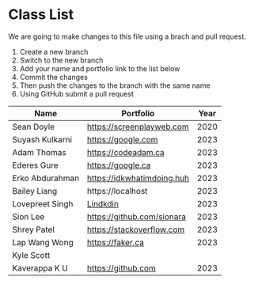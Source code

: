 # Class List

We are going to make changes to this file using a brach and pull request.

1. Create a new branch
2. Switch to the new branch
3. Add your name and portfolio link to the list below
4. Commit the changes
5. Then push the changes to the branch with the same name
6. Using GitHub submit a pull request


| Name                           | Portfolio                                                    | Year       |
| ------------------------------ | ------------------------------------------------------------ | ---------- |
| Sean Doyle                     | https://screenplayweb.com                                    | 2020       |
| Suyash Kulkarni                | https://google.com                                           | 2023       |
| Adam Thomas | https://codeadam.ca       | 2023 |
| Ederes Gure | https://google.ca         | 2023 |
| Erko Abdurahman | https://idkwhatimdoing.huh | 2023|
| Bailey Liang | https://localhost         | 2023 |
| Lovepreet Singh | [Lindkdin](https://www.linkedin.com/in/lovepreet-singh-b1771718a/)          | 2023 |
| Sion Lee | https://github.com/sionara | 2023 |
| Shrey Patel | https://stackoverflow.com | 2023 |
| Lap Wang Wong | https://faker.ca          | 2023 |
| Kyle Scott  | 
| Kaverappa K U | https://github.com        | 2023 |
